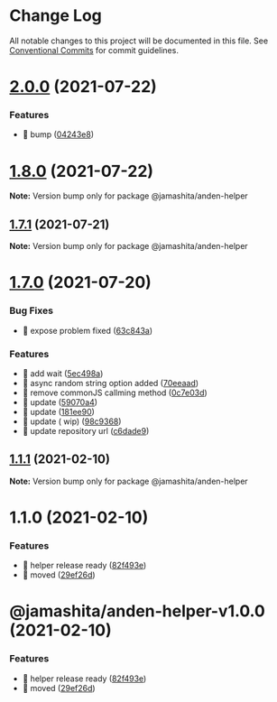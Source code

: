 # Change Log

All notable changes to this project will be documented in this file.
See [Conventional Commits](https://conventionalcommits.org) for commit guidelines.

# [2.0.0](https://github.com/jamashita/anden.git/packages/helper/compare/@jamashita/anden-helper@1.7.1...@jamashita/anden-helper@2.0.0) (2021-07-22)


### Features

* 🎸 bump ([04243e8](https://github.com/jamashita/anden.git/packages/helper/commit/04243e869e329b77ae07ba84513ed50c41389db4))





# [1.8.0](https://github.com/jamashita/anden.git/packages/helper/compare/@jamashita/anden-helper@1.7.1...@jamashita/anden-helper@1.8.0) (2021-07-22)

**Note:** Version bump only for package @jamashita/anden-helper





## [1.7.1](https://github.com/jamashita/anden.git/packages/helper/compare/@jamashita/anden-helper@1.7.0...@jamashita/anden-helper@1.7.1) (2021-07-21)

**Note:** Version bump only for package @jamashita/anden-helper





# [1.7.0](https://github.com/jamashita/anden.git/packages/helper/compare/@jamashita/anden-helper@1.1.1...@jamashita/anden-helper@1.7.0) (2021-07-20)

### Bug Fixes

* 🐛 expose problem
  fixed ([63c843a](https://github.com/jamashita/anden.git/packages/helper/commit/63c843a80b2e62e343c8b6a17a2dc780912a0ad7))

### Features

* 🎸 add
  wait ([5ec498a](https://github.com/jamashita/anden.git/packages/helper/commit/5ec498afd77bedc4349366530bb7695892f638a7))
* 🎸 async random string option
  added ([70eeaad](https://github.com/jamashita/anden.git/packages/helper/commit/70eeaadd038ae251d1945fdb9cc65e51674a3fa3))
* 🎸 remove commonJS callming
  method ([0c7e03d](https://github.com/jamashita/anden.git/packages/helper/commit/0c7e03d85b5cd7021c0ba6d5f36d33488e42e849))
* 🎸
  update ([59070a4](https://github.com/jamashita/anden.git/packages/helper/commit/59070a4b4b5240198df44cc9390423bedbe20f71))
* 🎸
  update ([181ee90](https://github.com/jamashita/anden.git/packages/helper/commit/181ee903f4e54a87120e534b790c48c69f1b426e))
* 🎸 update (
  wip) ([98c9368](https://github.com/jamashita/anden.git/packages/helper/commit/98c9368afd959c38d7e9d07cbda0658a12add0ba))
* 🎸 update repository
  url ([c6dade9](https://github.com/jamashita/anden.git/packages/helper/commit/c6dade9fd10eb259cda87b1b9c88ad196e28776d))

## [1.1.1](https://github.com/jamashita/anden.git/packages/helper/compare/@jamashita/anden-helper@1.1.0...@jamashita/anden-helper@1.1.1) (2021-02-10)

**Note:** Version bump only for package @jamashita/anden-helper

# 1.1.0 (2021-02-10)

### Features

* 🎸 helper release
  ready ([82f493e](https://github.com/jamashita/anden.git/packages/helper/commit/82f493e1a5df230c52aa5c10914df997921c4855))
* 🎸
  moved ([29ef26d](https://github.com/jamashita/anden.git/packages/helper/commit/29ef26d9403ae718720fa9706f01c860b9a5d79a))

# @jamashita/anden-helper-v1.0.0 (2021-02-10)

### Features

* 🎸 helper release
  ready ([82f493e](https://github.com/jamashita/anden/commit/82f493e1a5df230c52aa5c10914df997921c4855))
* 🎸 moved ([29ef26d](https://github.com/jamashita/anden/commit/29ef26d9403ae718720fa9706f01c860b9a5d79a))
